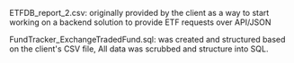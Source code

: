 
ETFDB_report_2.csv: originally provided by the client as a way to start working on a backend solution to provide ETF requests over API/JSON

FundTracker_ExchangeTradedFund.sql: was created and structured based on the client's CSV file, All data was scrubbed and structure into SQL.


